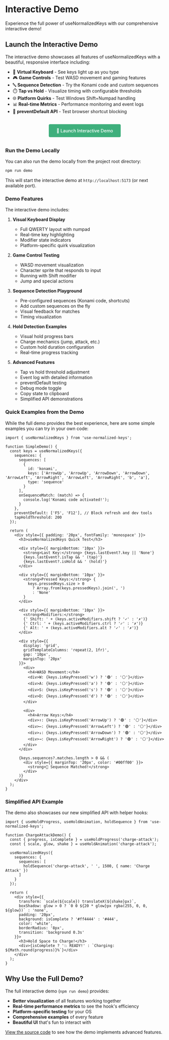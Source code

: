 # Interactive Demo

Experience the full power of useNormalizedKeys with our comprehensive interactive demo!

## Launch the Interactive Demo

The interactive demo showcases all features of useNormalizedKeys with a beautiful, responsive interface including:

- 🎹 **Virtual Keyboard** - See keys light up as you type
- 🎮 **Game Controls** - Test WASD movement and gaming features
- 🔤 **Sequence Detection** - Try the Konami code and custom sequences
- ⏱️ **Tap vs Hold** - Visualize timing with configurable thresholds
- 🌐 **Platform Quirks** - Test Windows Shift+Numpad handling
- 📊 **Real-time Metrics** - Performance monitoring and event logs
- 🎯 **preventDefault API** - Test browser shortcut blocking

<div style="text-align: center; margin: 2rem 0;">
  <a href="https://davgarcia.github.io/use-normalized-keys/demo/" 
     target="_blank" 
     rel="noopener noreferrer"
     style="display: inline-block; padding: 12px 24px; background-color: #3eaf7c; color: white; text-decoration: none; border-radius: 4px; font-weight: 500;">
    🚀 Launch Interactive Demo
  </a>
</div>

### Run the Demo Locally

You can also run the demo locally from the project root directory:

```bash
npm run demo
```

This will start the interactive demo at `http://localhost:5173` (or next available port).

### Demo Features

The interactive demo includes:

1. **Visual Keyboard Display**
   - Full QWERTY layout with numpad
   - Real-time key highlighting
   - Modifier state indicators
   - Platform-specific quirk visualization

2. **Game Control Testing**
   - WASD movement visualization
   - Character sprite that responds to input
   - Running with Shift modifier
   - Jump and special actions

3. **Sequence Detection Playground**
   - Pre-configured sequences (Konami code, shortcuts)
   - Add custom sequences on the fly
   - Visual feedback for matches
   - Timing visualization

4. **Hold Detection Examples**
   - Visual hold progress bars
   - Charge mechanics (jump, attack, etc.)
   - Custom hold duration configuration
   - Real-time progress tracking

5. **Advanced Features**
   - Tap vs hold threshold adjustment
   - Event log with detailed information
   - preventDefault testing
   - Debug mode toggle
   - Copy state to clipboard
   - Simplified API demonstrations

### Quick Examples from the Demo

While the full demo provides the best experience, here are some simple examples you can try in your own code:

```tsx
import { useNormalizedKeys } from 'use-normalized-keys';

function SimpleDemo() {
  const keys = useNormalizedKeys({
    sequences: {
      sequences: [
        {
          id: 'konami',
          keys: ['ArrowUp', 'ArrowUp', 'ArrowDown', 'ArrowDown', 'ArrowLeft', 'ArrowRight', 'ArrowLeft', 'ArrowRight', 'b', 'a'],
          type: 'sequence'
        }
      ],
      onSequenceMatch: (match) => {
        console.log('Konami code activated!');
      }
    },
    preventDefault: ['F5', 'F12'], // Block refresh and dev tools
    tapHoldThreshold: 200
  });
  
  return (
    <div style={{ padding: '20px', fontFamily: 'monospace' }}>
      <h3>useNormalizedKeys Quick Test</h3>
      
      <div style={{ marginBottom: '10px' }}>
        <strong>Last Key:</strong> {keys.lastEvent?.key || 'None'}
        {keys.lastEvent?.isTap && ' (tap)'}
        {keys.lastEvent?.isHold && ' (hold)'}
      </div>
      
      <div style={{ marginBottom: '10px' }}>
        <strong>Pressed Keys:</strong> {
          keys.pressedKeys.size > 0 
            ? Array.from(keys.pressedKeys).join(', ')
            : 'None'
        }
      </div>
      
      <div style={{ marginBottom: '10px' }}>
        <strong>Modifiers:</strong>
        {' Shift: ' + (keys.activeModifiers.shift ? '✓' : '✗')}
        {' Ctrl: ' + (keys.activeModifiers.ctrl ? '✓' : '✗')}
        {' Alt: ' + (keys.activeModifiers.alt ? '✓' : '✗')}
      </div>
      
      <div style={{ 
        display: 'grid', 
        gridTemplateColumns: 'repeat(2, 1fr)', 
        gap: '10px',
        marginTop: '20px' 
      }}>
        <div>
          <h4>WASD Movement:</h4>
          <div>W: {keys.isKeyPressed('w') ? '🟢' : '⚪'}</div>
          <div>A: {keys.isKeyPressed('a') ? '🟢' : '⚪'}</div>
          <div>S: {keys.isKeyPressed('s') ? '🟢' : '⚪'}</div>
          <div>D: {keys.isKeyPressed('d') ? '🟢' : '⚪'}</div>
        </div>
        
        <div>
          <h4>Arrow Keys:</h4>
          <div>↑: {keys.isKeyPressed('ArrowUp') ? '🟢' : '⚪'}</div>
          <div>←: {keys.isKeyPressed('ArrowLeft') ? '🟢' : '⚪'}</div>
          <div>↓: {keys.isKeyPressed('ArrowDown') ? '🟢' : '⚪'}</div>
          <div>→: {keys.isKeyPressed('ArrowRight') ? '🟢' : '⚪'}</div>
        </div>
      </div>
      
      {keys.sequences?.matches.length > 0 && (
        <div style={{ marginTop: '20px', color: '#00ff00' }}>
          <strong>🎉 Sequence Matched!</strong>
        </div>
      )}
    </div>
  );
}
```

### Simplified API Example

The demo also showcases our new simplified API with helper hooks:

```tsx
import { useHoldProgress, useHoldAnimation, holdSequence } from 'use-normalized-keys';

function ChargeAttackDemo() {
  const { progress, isComplete } = useHoldProgress('charge-attack');
  const { scale, glow, shake } = useHoldAnimation('charge-attack');
  
  useNormalizedKeys({
    sequences: {
      sequences: [
        holdSequence('charge-attack', ' ', 1500, { name: 'Charge Attack' })
      ]
    }
  });
  
  return (
    <div style={{
      transform: `scale(${scale}) translateX(${shake}px)`,
      boxShadow: glow > 0 ? `0 0 ${20 * glow}px rgba(255, 0, 0, ${glow})` : 'none',
      padding: '20px',
      background: isComplete ? '#ff4444' : '#444',
      color: 'white',
      borderRadius: '8px',
      transition: 'background 0.3s'
    }}>
      <h3>Hold Space to Charge!</h3>
      <div>{isComplete ? '💥 READY!' : `Charging: ${Math.round(progress)}%`}</div>
    </div>
  );
}
```

## Why Use the Full Demo?

The full interactive demo (`npm run demo`) provides:

- **Better visualization** of all features working together
- **Real-time performance metrics** to see the hook's efficiency
- **Platform-specific testing** for your OS
- **Comprehensive examples** of every feature
- **Beautiful UI** that's fun to interact with

[View the source code](https://github.com/DavGarcia/use-normalized-keys/tree/main/packages/use-normalized-keys/demo) to see how the demo implements advanced features.